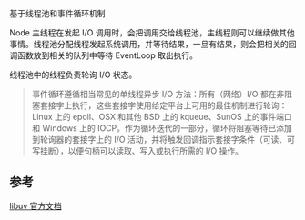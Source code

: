 基于线程池和事件循环机制

Node 主线程在发起 I/O 调用时，会把调用交给线程池，主线程则可以继续做其他事情。线程池分配线程发起系统调用，并等待结果，一旦有结果，则会把相关的回调函数放到相关的队列中等待 EventLoop 取出执行。

线程池中的线程负责轮询 I/O 状态。

>事件循环遵循相当常见的单线程异步 I/O 方法：所有（网络）I/O 都在非阻塞套接字上执行，这些套接字使用给定平台上可用的最佳机制进行轮询：Linux 上的 epoll、OSX 和其他 BSD 上的 kqueue、SunOS 上的事件端口和 Windows 上的 IOCP。作为循环迭代的一部分，循环将阻塞等待已添加到轮询器的套接字上的 I/O 活动，并将触发回调指示套接字条件（可读、可写挂断），以便句柄可以读取、写入或执行所需的 I/O 操作。

## 参考

[libuv 官方文档](https://docs.libuv.org/en/v1.x/design.html#)
